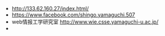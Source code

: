 

- http://133.62.160.27/index.html/
- https://www.facebook.com/shingo.yamaguchi.507
- web情报工学研究室 http://www.wie.csse.yamaguchi-u.ac.jp/
- 